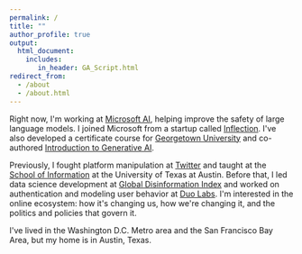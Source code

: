 ```yaml
---
permalink: /
title: ""
author_profile: true
output: 
  html_document:
    includes:
       in_header: GA_Script.html
redirect_from: 
  - /about
  - /about.html
---
```



Right now, I'm working at [Microsoft AI](https://www.microsoft.com/en-us/ai), helping improve the safety of large language models. I joined Microsoft from a startup called [Inflection](https://inflection.ai/the-new-inflection). I've also developed a certificate course for [Georgetown University](https://scs.georgetown.edu/academics/professional-certificates/#technology) and co-authored [Introduction to Generative AI](https://www.maggieengler.com/book/).

Previously, I fought platform manipulation at [Twitter](https://twitter.com/) and taught at the [School of Information](https://ischool.utexas.edu/) at the University of Texas at Austin. Before that, I led data science development at [Global Disinformation Index](https://disinformationindex.org/) and worked on authentication and modeling user behavior at [Duo Labs](https://duo.com/labs). I'm interested in the online ecosystem: how it's changing us, how we're changing it, and the politics and policies that govern it.

I've lived in the Washington D.C. Metro area and the San Francisco Bay Area, but my home is in Austin, Texas.
